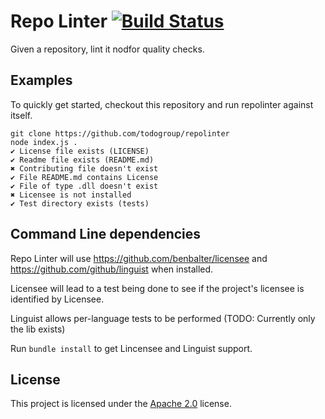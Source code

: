 # Repo Linter [![Build Status](https://travis-ci.org/todogroup/repolinter.svg?branch=master)](https://travis-ci.org/todogroup/repolinter)

Given a repository, lint it nodfor quality checks.

## Examples

To quickly get started, checkout this repository and run repolinter against itself.

```
git clone https://github.com/todogroup/repolinter
node index.js .
✔ License file exists (LICENSE)
✔ Readme file exists (README.md)
✖ Contributing file doesn't exist
✔ File README.md contains License
✔ File of type .dll doesn't exist
✖ Licensee is not installed
✔ Test directory exists (tests)
```

## Command Line dependencies

Repo Linter will use https://github.com/benbalter/licensee and https://github.com/github/linguist when installed. 

Licensee will lead to a test being done to see if the project's licensee is identified by Licensee.

Linguist allows per-language tests to be performed (TODO: Currently only the lib exists)

Run `bundle install` to get Lincensee and Linguist support.

## License

This project is licensed under the [Apache 2.0](LICENSE) license.
